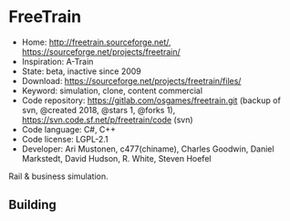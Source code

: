 # FreeTrain

- Home: http://freetrain.sourceforge.net/, https://sourceforge.net/projects/freetrain/
- Inspiration: A-Train
- State: beta, inactive since 2009
- Download: https://sourceforge.net/projects/freetrain/files/
- Keyword: simulation, clone, content commercial
- Code repository: https://gitlab.com/osgames/freetrain.git (backup of svn, @created 2018, @stars 1, @forks 1), https://svn.code.sf.net/p/freetrain/code (svn)
- Code language: C#, C++
- Code license: LGPL-2.1
- Developer: Ari Mustonen, c477(chiname), Charles Goodwin, Daniel Markstedt, David Hudson, R. White, Steven Hoefel

Rail & business simulation.

## Building
